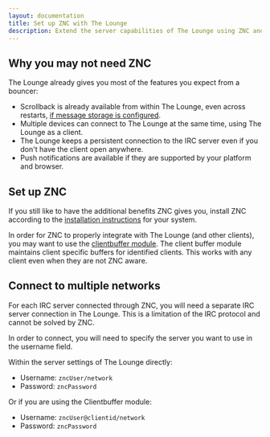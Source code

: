 ```yaml
---
layout: documentation
title: Set up ZNC with The Lounge
description: Extend the server capabilities of The Lounge using ZNC and its modules
---
```


## Why you may not need ZNC

The Lounge already gives you most of the features you expect from a bouncer:

- Scrollback is already available from within The Lounge, even across restarts, [if message storage is configured](/docs/configuration#messagestorage).
- Multiple devices can connect to The Lounge at the same time, using The Lounge as a client.
- The Lounge keeps a persistent connection to the IRC server even if you don't have the client open anywhere.
- Push notifications are available if they are supported by your platform and browser.

## Set up ZNC

If you still like to have the additional benefits ZNC gives you, install ZNC according to the [installation instructions](https://wiki.ZNC.in/Installation) for your system.

In order for ZNC to properly integrate with The Lounge (and other clients), you may want to use the [clientbuffer module](https://wiki.znc.in/Clientbuffer). The client buffer module maintains client specific buffers for identified clients. This works with any client even when they are not ZNC aware.

## Connect to multiple networks

For each IRC server connected through ZNC, you will need a separate IRC server connection in The Lounge.
This is a limitation of the IRC protocol and cannot be solved by ZNC.

In order to connect, you will need to specify the server you want to use in the username field.

Within the server settings of The Lounge directly:

- Username: `zncUser/network`
- Password: `zncPassword`

Or if you are using the Clientbuffer module:

- Username: `zncUser@clientid/network`
- Password: `zncPassword`
